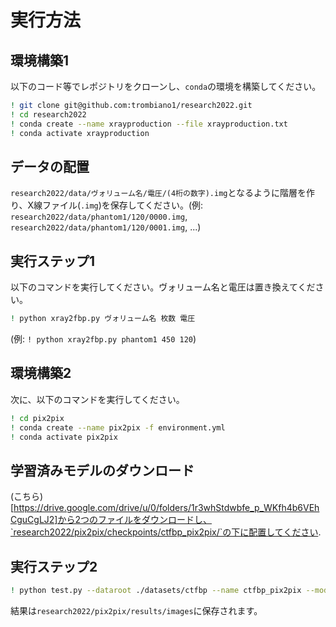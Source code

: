 # 実行方法

## 環境構築1
以下のコード等でレポジトリをクローンし、`conda`の環境を構築してください。
```sh
! git clone git@github.com:trombiano1/research2022.git
! cd research2022
! conda create --name xrayproduction --file xrayproduction.txt
! conda activate xrayproduction
```

## データの配置
`research2022/data/ヴォリューム名/電圧/(4桁の数字).img`となるように階層を作り、X線ファイル(`.img`)を保存してください。(例: `research2022/data/phantom1/120/0000.img`, `research2022/data/phantom1/120/0001.img`, ...)

## 実行ステップ1
以下のコマンドを実行してください。ヴォリューム名と電圧は置き換えてください。
```sh
! python xray2fbp.py ヴォリューム名 枚数 電圧
```
(例: `! python xray2fbp.py phantom1 450 120`)

## 環境構築2
次に、以下のコマンドを実行してください。
```sh
! cd pix2pix
! conda create --name pix2pix -f environment.yml
! conda activate pix2pix
```

## 学習済みモデルのダウンロード
(こちら)[https://drive.google.com/drive/u/0/folders/1r3whStdwbfe_p_WKfh4b6VEhCguCgLJ2]から2つのファイルをダウンロードし、`research2022/pix2pix/checkpoints/ctfbp_pix2pix/`の下に配置してください.

## 実行ステップ2
```sh
! python test.py --dataroot ./datasets/ctfbp --name ctfbp_pix2pix --model pix2pix --direction BtoA
```

結果は`research2022/pix2pix/results/images`に保存されます。
